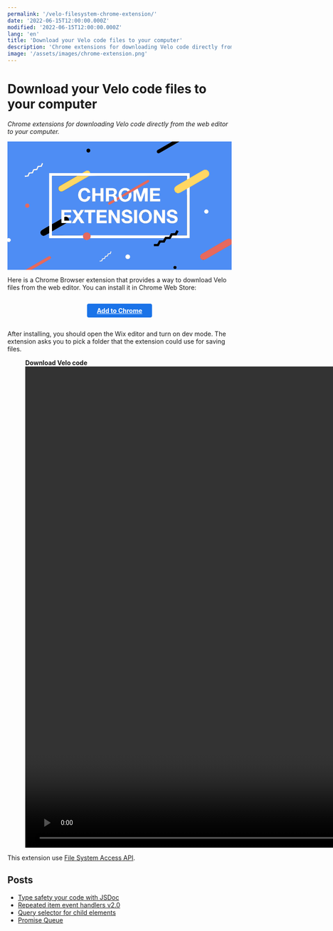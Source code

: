 ```yaml
---
permalink: '/velo-filesystem-chrome-extension/'
date: '2022-06-15T12:00:00.000Z'
modified: '2022-06-15T12:00:00.000Z'
lang: 'en'
title: 'Download your Velo code files to your computer'
description: 'Chrome extensions for downloading Velo code directly from the web editor to your computer'
image: '/assets/images/chrome-extension.png'
---
```


# Download your Velo code files to your computer

*Chrome extensions for downloading Velo code directly from the web editor to your computer.*

<svg viewBox="0 0 1064 608" aria-label="chrome extensions" xmlns="http://www.w3.org/2000/svg"><path d="M782.81 0q-34.23 19.99-68.64 39.7c-11.46 6.57-2.76 20.88 7.79 14.77Q768.71 27.43 815.51.48a.22.22 0 0 0 .1-.23l-.05-.25M1064 466.56c-6.95-7.72-14.61-7.28-23.07-2.41q-58.16 33.45-116.23 67.08-5.06 2.93-6.99 5.61c-7.15 9.9-.06 24.74 12.7 24.39q4.77-.13 9.64-2.94 60.02-34.59 120.01-69.23 1.53-.88 3.94-3.5M113.69 608q43.36-25.06 86.73-50.09 4.17-2.41 5.31-4.33c3.48-5.86-3.75-12.68-10.39-8.87q-54.81 31.45-109.46 63.19M0 474.19c13.12 8.43 22.2-10.86 9.45-15.7q-4.48-1.7-9.44.97M392.92 43a8.92 8.92 0 0 0-8.92-8.92 8.92 8.92 0 0 0-8.92 8.92 8.92 8.92 0 0 0 8.92 8.92 8.92 8.92 0 0 0 8.92-8.92m-224.28 61.38a.5.5 0 0 0-.26-.66l-3.9-1.67a.5.5 0 0 0-.66.26l-5.04 11.88a.5.5 0 0 1-.41.3l-14.51 1.44a.5.5 0 0 0-.42.3l-5.63 13.43a.5.5 0 0 1-.42.3l-14.54 1.46a.5.5 0 0 0-.41.3l-5.7 13.46a.5.5 0 0 1-.42.3l-14.46 1.4a.5.5 0 0 0-.42.31l-5.62 13.46a.5.5 0 0 1-.42.31l-12.73 1.2a.5.5 0 0 0-.45.54l.32 4.27a.5.5 0 0 0 .55.46l15.92-1.62a.5.5 0 0 0 .41-.3l5.67-13.42a.5.5 0 0 1 .42-.3l14.49-1.45a.5.5 0 0 0 .42-.3l5.65-13.44a.5.5 0 0 1 .42-.3l14.51-1.43a.5.5 0 0 0 .42-.3l5.65-13.46a.5.5 0 0 1 .42-.3l14.5-1.45a.5.5 0 0 0 .41-.3l6.24-14.68M865 173.21l-.06-22.7a.51.5 90 0 0-.5-.51l-471.69-.01m0 0q.32-.92.23-1.17c-3.81-10.57-12.95-13.49-22.45-8.32q-7.91 4.31-15.54 9.43m0 0L198.4 150a.41.4 90 0 0-.4.41l-.05 249.3m0 0q-15.86 9.03-31.34 18.03-4.77 2.77-6.52 4.89c-10.64 12.85 4.97 30.59 19.43 21.88q8.81-5.31 18.3-10.1m0 0 .1 22.93a.67.66 0 0 0 .67.66h162.37m0 0c7.44 12.61 24.27 11.6 31.79-.29m0 0q.77.05 1.5.05 175.12.22 350.26.27m0 0-5.28 10.25a.8.79-76.7 0 1-.71.44l-17.84.04a.89.89 0 0 0-.79.48l-8.37 15.77a1.39 1.39 0 0 1-1.23.74h-14.41a.63.63 0 0 0-.63.63v9.37a.5.5 0 0 0 .5.5h21.2a.88.87-75.6 0 0 .77-.46l8.5-16.01a.85.83-75.7 0 1 .74-.45l18.2-.33a.88.87 13.2 0 0 .76-.47l8.22-15.7a1.03 1.03 0 0 1 .88-.55l18-.35a.83.82 14 0 0 .7-.41l2.24-3.77"/><path d="M775.96 457.75q44.17.57 88.35.07a.51.51 0 0 0 .5-.51l.19-240.52m0 0q40.06-23.28 80.22-46.39 5.74-3.3 7.85-5.69c11.53-13.02.26-33.47-16.88-30.87q-3.74.57-9.83 4.09-30.64 17.71-61.36 35.28m0 43.58-13.04 7.46m0 0q-14.61 8.41-29.24 16.78-6.28 3.59-10.02 4.11c-16.2 2.28-27.21-17.11-17.38-29.84q2.44-3.16 10.42-7.76 23.16-13.36 46.26-26.83m0 0 13-7.5m-13 7.5-.16-16.96a.52.52 0 0 0-.52-.51q-224.53.02-449.04 0c-3.39 0-9.44-.56-14.28.05m0 0q-.35 0-.66-.12-.46-.17-.94-.17h-54.05q-.49 0-.94.18-.32.12-.66.11m0 0-119.42-.14a.33.33 0 0 0-.33.33l.07 228.1m0 0 .22 34.92m0 0q-.71 8.93-.04 18a.54.53-2.3 0 0 .54.49l146.91.07m0 0q-1.2 7.15 2.26 12.94m-163.14-23.59.13-34.7"/><path d="M330.75 163.29q-40.11 23.48-80.44 46.5-10.81 6.17-8.22 16.87c1.68 6.89 7.73 11.51 14.77 10.81q3.82-.38 12.01-5.11 59.28-34.22 118.52-68.5.38-.22.61-.57m463.96 60.96.03 219.95a.71.7 0 0 1-.71.7l-49.28-.19"/><path d="m802 444.71 9.81-18.93a.5.49-62.1 0 0-.2-.67l-8.38-4.48a.59.58-61.5 0 0-.79.24l-6.94 13.11a.87.84-75.9 0 1-.73.45l-18.19.35a.82.78-75.4 0 0-.7.43l-5.59 10.54"/><path d="m770.29 445.75-.18-.34a.62.62 0 0 0-.56-.35L394.54 445m0 0c-5.29-19.34-30.66-19.25-35.84.06M211.29 426.5q33.54-19.81 67.4-39.06.3-.17.81-.9m0 0 23.42.16a.54.54 0 0 0 .54-.54l.06-10.55a.61.61 0 0 0-.6-.61l-11.17-.29m0 0q1.19-8.85-5-14.92"/><path d="m286.75 359.79 12.04.34a1.19 1.18.7 0 0 1.22-1.18l-.01-9.43a.54.54 0 0 0-.5-.54c-8.09-.62-17 .13-28.87-.11a.64.64 0 0 1-.63-.64v-11.86a.63.62 0 0 1 .63-.62h31.5a.62.62 0 0 0 .62-.63l-.01-10.72a.4.4 0 0 0-.4-.4h-45.81a.49.49 0 0 0-.49.49l-.22 41.72m0 0q-22.22 13.25-44.75 25.37m564.89 66.17 6.21-12.21a1.13 1.11 12.5 0 1 .99-.62l18.84-.21m-407.46.29q1.09 6.68-1.79 12.71m0-307.72-37.76-.06"/><path d="m744.51 458.03 3.49-5.79a.94.93 15.3 0 1 .8-.45l16.74-.03a2.69 2.68-76.3 0 0 2.36-1.44l2.39-4.57m-483.54-85.96q-6.3-4.79-13.8-2.81c-1.61.42-3.18 1.57-3.19 3.26q-.05 7.13.03 14.19a.5.5 0 0 0 .51.5l21.45-.22m-12.25 11.83-22.94-.1a.51.5 89.4 0 1-.5-.5l-.24-19.73m-152.73-62.37a9.13 9.13 0 0 0-9.13-9.13 9.13 9.13 0 0 0-9.13 9.13 9.13 9.13 0 0 0 9.13 9.13 9.13 9.13 0 0 0 9.13-9.13m850.41 28.28a9.22 9.22 0 0 0-9.22-9.22 9.22 9.22 0 0 0-9.22 9.22 9.22 9.22 0 0 0 9.22 9.22 9.22 9.22 0 0 0 9.22-9.22m-460.52 190.3a.58.58 0 0 0-.39-.75l-2.38-.67a.58.58 0 0 0-.71.38l-2.61 7.84a.58.58 0 0 1-.46.38l-9.44 1.5a.58.58 0 0 0-.46.38l-3.03 9.1a.58.58 0 0 1-.46.39l-9.45 1.51a.58.58 0 0 0-.46.39l-3.04 9.14a.58.58 0 0 1-.46.39l-9.49 1.53a.58.58 0 0 0-.46.39l-3.01 9.13a.58.58 0 0 1-.46.39L438 565.1a.58.58 0 0 0-.49.68l.47 2.44a.58.58 0 0 0 .67.46l10.34-1.69a.58.58 0 0 0 .46-.4l2.98-9.1a.58.58 0 0 1 .46-.4l9.47-1.53a.58.58 0 0 0 .46-.39l3.03-9.1a.58.58 0 0 1 .46-.39l9.41-1.48a.58.58 0 0 0 .46-.38l3.06-9.11a.58.58 0 0 1 .45-.39l9.49-1.58a.58.58 0 0 0 .45-.39l3.35-9.93m88.99 23.76a10.85 10.85 0 0 0-10.85-10.85 10.85 10.85 0 0 0-10.85 10.85 10.85 10.85 0 0 0 10.85 10.85 10.85 10.85 0 0 0 10.85-10.85m220.88 50.83a7.32 7.32 0 0 0-7.32-7.32 7.32 7.32 0 0 0-7.32 7.32 7.32 7.32 0 0 0 7.32 7.32 7.32 7.32 0 0 0 7.32-7.32M581.54 230.5c-8.4-11.26-25.55-13.33-37.5-7.36-13.84 6.91-18.34 23.26-15.75 37.86m0 0-9.75 6m0 0c-1.26-5.54-2.31-9.88-8.05-12.31q-.45-.19-.02-.41c13.56-7.07 11.37-26.8-2.73-31.75q-3.75-1.32-10.65-1.3-14.73.04-29.35.02a.49.48 0 0 0-.49.48v61.65a.62.62 0 0 0 .63.62l13.09-.01a.53.53 0 0 0 .53-.53V260.3a.5.49 89.4 0 1 .48-.5q7.14-.23 14.26.15c8.26.43 9.24 7.59 9.22 14.55m0 0-23.18 13.4c-8.47 4.9-3.13 14.64 5.3 9.94q11.81-6.59 23.42-13.55m0 0 9.35-.22a.68.68 0 0 0 .54-1.06q-1.04-1.49-1.18-3.51m0 0 12.79-7.79m0 0c6.73 10.93 19.19 15.51 31.52 13.39 20.91-3.61 29.46-25.86 22.94-44.35m0 0 11.04-6.46m0 0q.61 24.02-.16 48.43a1.24 1.24 0 0 0 1.24 1.28h11.27a.6.6 0 0 0 .6-.6l.22-42.15q.01-1.19.39-.06l14.48 42.2a.9.9 0 0 0 .85.61h9.55a1.06 1.05 9.7 0 0 1-.7l14.38-41.64q.43-1.25.43.07v41.77a.5.5 0 0 0 .5.5l12.35-.01a.4.4 0 0 0 .4-.4v-61.71a.63.62 90 0 0-.62-.63h-18.46a.74.74 0 0 0-.71.52l-13.2 41.17a.37.37 0 0 1-.7.01l-14-40.08"/><path d="M617.81 222.87q25.29-14.7 50.83-29.42c8.4-4.84 2.63-14.58-4.97-10.19q-41.03 23.68-82.13 47.24m36.27-7.63L598 234.29m-11.04 6.46-12 7m0 0-30.71 17.29m0 0q-2.99-5.25-2.46-11.29m0 0 28.5-16.75m0 0 11.25-6.5m-11.25 6.5q-6.08-6.4-15.05-4.88c-10.3 1.75-14.03 12.39-13.45 21.63m2.46 11.29q3.8 7.65 12 8.45c15.48 1.53 19.91-13 18.71-25.74m-42.46 23.96L528.29 261m-9.75 6q-.26 6.34 1.17 12.5m-8.71 4.79-3.4-.66a.76.75.6 0 1-.6-.61l-1.54-8.52m-163.5-.64c15.4 20.52 49.54 13.61 51.72-13.78a.3.3 0 0 0-.3-.32l-12.38-.01a.76.76 0 0 0-.73.56c-2.31 8.53-5.82 13.93-15.69 13.23-15.2-1.08-17.38-20.94-13.04-31.73 5.19-12.89 24.36-14.04 28.01.35a.78.78 0 0 0 .76.59h12.15a.6.6 0 0 0 .6-.67c-1.85-15.49-16.03-23.91-30.76-22.01q-19.29 2.49-25.08 21.39c-3.22 10.54-2.05 23.37 4.74 32.4M441 245.25h-23.75a.5.5 0 0 1-.5-.5v-22.88a.63.62 0 0 0-.63-.62l-12.97.01a.4.4 0 0 0-.4.4v61.71a.63.63 0 0 0 .63.63h12.76a.65.65 0 0 0 .65-.65l-.06-25.3a.64.64 0 0 1 .49-.62c3.18-.74 6.75-.18 9.14-.19q7.23-.01 14.66-.11a.48.47 89.4 0 1 .48.48v25.76a.63.63 0 0 0 .63.63h13.12a.5.5 0 0 0 .5-.5v-61.75a.5.5 0 0 0-.5-.5h-13.21a.53.53 0 0 0-.53.53l-.01 22.97a.5.5 0 0 1-.5.5m250.63 27a.63.63 0 0 1-.63-.63v-13.74a.63.63 0 0 1 .63-.63h28.99a.63.63 0 0 0 .63-.63v-9.74a.63.63 0 0 0-.63-.63h-29a.63.63 0 0 1-.63-.63l.02-12a.63.63 0 0 1 .63-.63l31.74.03a.63.63 0 0 0 .63-.63l-.02-10.51a.63.63 0 0 0-.63-.63h-45.73a.63.63 0 0 0-.63.63v61.49a.63.63 0 0 0 .63.63h46.5a.63.63 0 0 0 .63-.63l-.02-10.49a.63.63 0 0 0-.63-.63h-32.48M554 324.97c-14.27 6.41-15.46 26.46.43 32.13q6.85 2.44 17.01 5.14 3.97 1.05 5.57 2.23c5.67 4.18 2.48 10.2-3.25 11.78-8.07 2.23-19.18.24-19.3-10.22a.53.53 0 0 0-.53-.52l-12.38-.02a.84.83 87.8 0 0-.83.9q1.19 16.11 16.59 20.22c15.38 4.1 37.5-.34 35.99-20.3-1.64-21.74-35.25-14.55-36.6-25.28-1.24-9.95 19.7-10.95 21.03 1.05a.98.97 86.1 0 0 .99.87l12.16-.27a.49.49 0 0 0 .48-.51c-.77-19.19-23.45-23.44-37.36-17.2m81.69 56.59c13.79 10.66 36.68 8.41 45.52-7.88 13.24-24.38-2.84-57.65-34.12-50.23-25.05 5.94-30.79 43.14-11.4 58.11m127.5-28c6.89 5.37 16.84 6.7 25.01 9.32 8.46 2.71 8.44 11.63-.22 13.55-8.73 1.94-17.87-.05-19.16-10.41a.6.59 86.1 0 0-.59-.52h-12.21a.73.73 0 0 0-.73.79q1.35 16.88 17.72 20.71c13.46 3.15 33.58-.32 35-16.87 1.69-19.79-20.98-20.69-32.77-24.56-3.98-1.3-5.29-5.29-3.04-8.68 2.62-3.93 9.2-3.81 13.3-2.81q6.38 1.56 6.84 8.14a.54.54 0 0 0 .53.5l12.55.26a.63.62-.4 0 0 .64-.64q-.41-12.58-11.73-17.43c-10.49-4.5-27.11-3.32-33.89 6.92-4.3 6.51-4.08 16.42 2.75 21.73m-414.76-29.55a.47.47 0 0 0-.4.22L336.13 343a.47.47 0 0 1-.79 0l-11.46-18.77a.47.47 0 0 0-.4-.23h-15.19a.47.47 0 0 0-.39.73l19.37 28.8a.47.47 0 0 1 .01.52l-21.25 31.97a.47.47 0 0 0 .39.73h14.78a.47.47 0 0 0 .4-.22l13.2-20.66a.47.47 0 0 1 .79 0l12.98 20.66a.47.47 0 0 0 .4.22h15.65a.47.47 0 0 0 .4-.73l-21.18-31.91a.47.47 0 0 1 0-.52l19.3-28.87a.47.47 0 0 0-.39-.73l-14.32.02m49.78 12.28a.52.52 0 0 1 .52-.52l17.75-.03a.52.52 0 0 0 .52-.52v-10.7a.52.52 0 0 0-.52-.52h-50.46a.52.52 0 0 0-.52.52v10.71a.52.52 0 0 0 .52.52h17.5a.52.52 0 0 1 .52.52l-.02 49.96a.52.52 0 0 0 .52.52h12.89a.52.52 0 0 0 .52-.52l.26-49.94m39.54 24.2a.57.57 0 0 1 .57-.57l29.12-.08a.57.57 0 0 0 .57-.57l-.02-9.83a.57.57 0 0 0-.57-.57l-29.1.18a.57.57 0 0 1-.57-.57l.01-12.16a.57.57 0 0 1 .57-.57h31.85a.57.57 0 0 0 .57-.57v-10.61a.57.57 0 0 0-.57-.57h-45.87a.57.57 0 0 0-.57.57l.02 61.61a.57.57 0 0 0 .57.57h46.35a.57.57 0 0 0 .57-.57v-10.63a.57.57 0 0 0-.57-.57l-32.36.03a.57.57 0 0 1-.57-.57v-13.95m82.24 4.07a.34.34 0 0 1-.63.18l-25.15-40.58a.34.34 0 0 0-.29-.16h-13.35a.34.34 0 0 0-.34.34l.03 62.07a.34.34 0 0 0 .34.34h12.29a.34.34 0 0 0 .34-.34l.06-40.18a.34.34 0 0 1 .63-.18l25.07 40.55a.34.34 0 0 0 .29.16l13.38-.02a.34.34 0 0 0 .34-.34v-62.06a.34.34 0 0 0-.34-.34h-12.32a.34.34 0 0 0-.34.34l-.01 40.22m95.26-40.03a.53.53 0 0 0-.53-.53h-12.94a.53.53 0 0 0-.53.53v61.68a.53.53 0 0 0 .53.53h12.94a.53.53 0 0 0 .53-.53v-61.68m119.25 39.94a.3.3 0 0 1-.55.16l-25.09-40.46a.3.3 0 0 0-.26-.14l-13.3-.05a.3.3 0 0 0-.3.3v62.17a.3.3 0 0 0 .3.3h12.4a.3.3 0 0 0 .3-.3v-40.24a.3.3 0 0 1 .56-.15l25.1 40.55a.3.3 0 0 0 .26.14l13.53-.01a.3.3 0 0 0 .3-.3v-62.15a.3.3 0 0 0-.3-.3l-12.65.02a.3.3 0 0 0-.3.3v40.16M494.18 249.44c6.28-.18 11.05-.59 11.05-8.46q.01-8.21-8-8.33-7.48-.11-15.13-.22a.59.59 0 0 0-.6.59v15.93a.5.5 0 0 0 .49.5q6.11.16 12.19-.01"/><path d="M645.44 373.06c5.87 4.5 14.62 4.12 20.11-.75 10.52-9.32 8.06-36.13-8.54-37.78-20.89-2.07-23.82 29.17-11.57 38.53"/><path fill="#4e8df4" d="M0 0h782.81q-34.23 19.99-68.64 39.7c-11.46 6.57-2.76 20.88 7.79 14.77Q768.71 27.43 815.51.48a.22.22 0 0 0 .1-.23l-.05-.25H1064v466.56c-6.95-7.72-14.61-7.28-23.07-2.41q-58.16 33.45-116.23 67.08-5.06 2.93-6.99 5.61c-7.15 9.9-.06 24.74 12.7 24.39q4.77-.13 9.64-2.94 60.02-34.59 120.01-69.23 1.53-.88 3.94-3.5V608H113.69q43.36-25.06 86.73-50.09 4.17-2.41 5.31-4.33c3.48-5.86-3.75-12.68-10.39-8.87q-54.81 31.45-109.46 63.19L0 608V474.19c13.12 8.43 22.2-10.86 9.45-15.7q-4.48-1.7-9.44.97L0 0Zm392.92 43a8.92 8.92 0 0 0-8.92-8.92 8.92 8.92 0 0 0-8.92 8.92 8.92 8.92 0 0 0 8.92 8.92 8.92 8.92 0 0 0 8.92-8.92Zm-224.28 61.38a.5.5 0 0 0-.26-.66l-3.9-1.67a.5.5 0 0 0-.66.26l-5.04 11.88a.5.5 0 0 1-.41.3l-14.51 1.44a.5.5 0 0 0-.42.3l-5.63 13.43a.5.5 0 0 1-.42.3l-14.54 1.46a.5.5 0 0 0-.41.3l-5.7 13.46a.5.5 0 0 1-.42.3l-14.46 1.4a.5.5 0 0 0-.42.31l-5.62 13.46a.5.5 0 0 1-.42.31l-12.73 1.2a.5.5 0 0 0-.45.54l.32 4.27a.5.5 0 0 0 .55.46l15.92-1.62a.5.5 0 0 0 .41-.3l5.67-13.42a.5.5 0 0 1 .42-.3l14.49-1.45a.5.5 0 0 0 .42-.3l5.65-13.44a.5.5 0 0 1 .42-.3l14.51-1.43a.5.5 0 0 0 .42-.3l5.65-13.46a.5.5 0 0 1 .42-.3l14.5-1.45a.5.5 0 0 0 .41-.3l6.24-14.68ZM865 173.21l-.06-22.7a.51.5 90 0 0-.5-.51l-471.69-.01q.32-.92.23-1.17c-3.81-10.57-12.95-13.49-22.45-8.32q-7.91 4.31-15.54 9.43L198.4 150a.41.4 90 0 0-.4.41l-.05 249.3q-15.86 9.03-31.34 18.03-4.77 2.77-6.52 4.89c-10.64 12.85 4.97 30.59 19.43 21.88q8.81-5.31 18.3-10.1l.1 22.93a.67.66 0 0 0 .67.66h162.37c7.44 12.61 24.27 11.6 31.79-.29q.77.05 1.5.05 175.12.22 350.26.27l-5.28 10.25a.8.79-76.7 0 1-.71.44l-17.84.04a.89.89 0 0 0-.79.48l-8.37 15.77a1.39 1.39 0 0 1-1.23.74h-14.41a.63.63 0 0 0-.63.63v9.37a.5.5 0 0 0 .5.5h21.2a.88.87-75.6 0 0 .77-.46l8.5-16.01a.85.83-75.7 0 1 .74-.45l18.2-.33a.88.87 13.2 0 0 .76-.47l8.22-15.7a1.03 1.03 0 0 1 .88-.55l18-.35a.83.82 14 0 0 .7-.41l2.24-3.77q44.17.57 88.35.07a.51.51 0 0 0 .5-.51l.19-240.52q40.06-23.28 80.22-46.39 5.74-3.3 7.85-5.69c11.53-13.02.26-33.47-16.88-30.87q-3.74.57-9.83 4.09-30.64 17.71-61.36 35.28ZM103.09 303.84a9.13 9.13 0 0 0-9.13-9.13 9.13 9.13 0 0 0-9.13 9.13 9.13 9.13 0 0 0 9.13 9.13 9.13 9.13 0 0 0 9.13-9.13Zm850.41 28.28a9.22 9.22 0 0 0-9.22-9.22 9.22 9.22 0 0 0-9.22 9.22 9.22 9.22 0 0 0 9.22 9.22 9.22 9.22 0 0 0 9.22-9.22Zm-460.52 190.3a.58.58 0 0 0-.39-.75l-2.38-.67a.58.58 0 0 0-.71.38l-2.61 7.84a.58.58 0 0 1-.46.38l-9.44 1.5a.58.58 0 0 0-.46.38l-3.03 9.1a.58.58 0 0 1-.46.39l-9.45 1.51a.58.58 0 0 0-.46.39l-3.04 9.14a.58.58 0 0 1-.46.39l-9.49 1.53a.58.58 0 0 0-.46.39l-3.01 9.13a.58.58 0 0 1-.46.39L438 565.1a.58.58 0 0 0-.49.68l.47 2.44a.58.58 0 0 0 .67.46l10.34-1.69a.58.58 0 0 0 .46-.4l2.98-9.1a.58.58 0 0 1 .46-.4l9.47-1.53a.58.58 0 0 0 .46-.39l3.03-9.1a.58.58 0 0 1 .46-.39l9.41-1.48a.58.58 0 0 0 .46-.38l3.06-9.11a.58.58 0 0 1 .45-.39l9.49-1.58a.58.58 0 0 0 .45-.39l3.35-9.93Zm88.99 23.76a10.85 10.85 0 0 0-10.85-10.85 10.85 10.85 0 0 0-10.85 10.85 10.85 10.85 0 0 0 10.85 10.85 10.85 10.85 0 0 0 10.85-10.85Zm220.88 50.83a7.32 7.32 0 0 0-7.32-7.32 7.32 7.32 0 0 0-7.32 7.32 7.32 7.32 0 0 0 7.32 7.32 7.32 7.32 0 0 0 7.32-7.32Z"/><path d="M782.81 0h32.75l.05.25a.22.22 0 0 1-.1.23q-46.8 26.95-93.55 53.99c-10.55 6.11-19.25-8.2-7.79-14.77Q748.58 19.99 782.81 0Z"/><circle cx="384" cy="43" r="9"/><path fill="#fff" d="m168.64 104.38-6.24 14.68a.5.5 0 0 1-.41.3l-14.5 1.45a.5.5 0 0 0-.42.3l-5.65 13.46a.5.5 0 0 1-.42.3l-14.51 1.43a.5.5 0 0 0-.42.3l-5.65 13.44a.5.5 0 0 1-.42.3l-14.49 1.45a.5.5 0 0 0-.42.3l-5.67 13.42a.5.5 0 0 1-.41.3l-15.92 1.62a.5.5 0 0 1-.55-.46l-.32-4.27a.5.5 0 0 1 .45-.54l12.73-1.2a.5.5 0 0 0 .42-.31l5.62-13.46a.5.5 0 0 1 .42-.31l14.46-1.4a.5.5 0 0 0 .42-.3l5.7-13.46a.5.5 0 0 1 .41-.3l14.54-1.46a.5.5 0 0 0 .42-.3l5.63-13.43a.5.5 0 0 1 .42-.3l14.51-1.44a.5.5 0 0 0 .41-.3l5.04-11.88a.5.5 0 0 1 .66-.26l3.9 1.67a.5.5 0 0 1 .26.66Z"/><path fill="#ffd763" d="m865 216.79-13.04 7.46q-14.61 8.41-29.24 16.78-6.28 3.59-10.02 4.11c-16.2 2.28-27.21-17.11-17.38-29.84q2.44-3.16 10.42-7.76 23.16-13.36 46.26-26.83l13-7.5q30.72-17.57 61.36-35.28 6.09-3.52 9.83-4.09c17.14-2.6 28.41 17.85 16.88 30.87q-2.11 2.39-7.85 5.69-40.16 23.11-80.22 46.39Zm-472.25-66.8-37.76-.06q7.63-5.12 15.54-9.43c9.5-5.17 18.64-2.25 22.45 8.32q.09.25-.23 1.17Z"/><path fill="#fff" d="m354.99 149.93 37.76.06 471.69.01a.51.5 90 0 1 .5.51l.06 22.7-13 7.5-.16-16.96a.52.52 0 0 0-.52-.51q-224.53.02-449.04 0c-3.39 0-9.44-.56-14.28.05q-.35 0-.66-.12-.46-.17-.94-.17h-54.05q-.49 0-.94.18-.32.12-.66.11l-119.42-.14a.33.33 0 0 0-.33.33l.07 228.1.22 34.92q-.71 8.93-.04 18a.54.53-2.3 0 0 .54.49l146.91.07q-1.2 7.15 2.26 12.94H198.59a.67.66 0 0 1-.67-.66l-.1-22.93.13-34.7.05-249.3a.41.4-90 0 1 .4-.41l156.59-.07Z"/><path fill="#4e8df4" d="M330.75 163.29q-40.11 23.48-80.44 46.5-10.81 6.17-8.22 16.87c1.68 6.89 7.73 11.51 14.77 10.81q3.82-.38 12.01-5.11 59.28-34.22 118.52-68.5.38-.22.61-.57c4.84-.61 10.89-.05 14.28-.05q224.51.02 449.04 0a.52.52 0 0 1 .52.51l.16 16.96q-23.1 13.47-46.26 26.83-7.98 4.6-10.42 7.76c-9.83 12.73 1.18 32.12 17.38 29.84q3.74-.52 10.02-4.11 14.63-8.37 29.24-16.78l.03 219.95a.71.7 0 0 1-.71.7l-49.28-.19 9.81-18.93a.5.49-62.1 0 0-.2-.67l-8.38-4.48a.59.58-61.5 0 0-.79.24l-6.94 13.11a.87.84-75.9 0 1-.73.45l-18.19.35a.82.78-75.4 0 0-.7.43l-5.59 10.54-.18-.34a.62.62 0 0 0-.56-.35L394.54 445c-5.29-19.34-30.66-19.25-35.84.06l-146.91-.07a.54.53-2.3 0 1-.54-.49q-.67-9.07.04-18 33.54-19.81 67.4-39.06.3-.17.81-.9l23.42.16a.54.54 0 0 0 .54-.54l.06-10.55a.61.61 0 0 0-.6-.61l-11.17-.29q1.19-8.85-5-14.92l12.04.34a1.19 1.18.7 0 0 1.22-1.18l-.01-9.43a.54.54 0 0 0-.5-.54c-8.09-.62-17 .13-28.87-.11a.64.64 0 0 1-.63-.64v-11.86a.63.62 0 0 1 .63-.62h31.5a.62.62 0 0 0 .62-.63l-.01-10.72a.4.4 0 0 0-.4-.4h-45.81a.49.49 0 0 0-.49.49l-.22 41.72q-22.22 13.25-44.75 25.37l-.07-228.1a.33.33 0 0 1 .33-.33l119.42.14Zm250.79 67.21c-8.4-11.26-25.55-13.33-37.5-7.36-13.84 6.91-18.34 23.26-15.75 37.86l-9.75 6c-1.26-5.54-2.31-9.88-8.05-12.31q-.45-.19-.02-.41c13.56-7.07 11.37-26.8-2.73-31.75q-3.75-1.32-10.65-1.3-14.73.04-29.35.02a.49.48 0 0 0-.49.48v61.65a.62.62 0 0 0 .63.62l13.09-.01a.53.53 0 0 0 .53-.53V260.3a.5.49 89.4 0 1 .48-.5q7.14-.23 14.26.15c8.26.43 9.24 7.59 9.22 14.55l-23.18 13.4c-8.47 4.9-3.13 14.64 5.3 9.94q11.81-6.59 23.42-13.55l9.35-.22a.68.68 0 0 0 .54-1.06q-1.04-1.49-1.18-3.51l12.79-7.79c6.73 10.93 19.19 15.51 31.52 13.39 20.91-3.61 29.46-25.86 22.94-44.35l11.04-6.46q.61 24.02-.16 48.43a1.24 1.24 0 0 0 1.24 1.28h11.27a.6.6 0 0 0 .6-.6l.22-42.15q.01-1.19.39-.06l14.48 42.2a.9.9 0 0 0 .85.61h9.55a1.06 1.05 9.7 0 0 1-.7l14.38-41.64q.43-1.25.43.07v41.77a.5.5 0 0 0 .5.5l12.35-.01a.4.4 0 0 0 .4-.4v-61.71a.63.62 90 0 0-.62-.63h-18.46a.74.74 0 0 0-.71.52l-13.2 41.17a.37.37 0 0 1-.7.01l-14-40.08q25.29-14.7 50.83-29.42c8.4-4.84 2.63-14.58-4.97-10.19q-41.03 23.68-82.13 47.24Zm-239.58 43.36c15.4 20.52 49.54 13.61 51.72-13.78a.3.3 0 0 0-.3-.32l-12.38-.01a.76.76 0 0 0-.73.56c-2.31 8.53-5.82 13.93-15.69 13.23-15.2-1.08-17.38-20.94-13.04-31.73 5.19-12.89 24.36-14.04 28.01.35a.78.78 0 0 0 .76.59h12.15a.6.6 0 0 0 .6-.67c-1.85-15.49-16.03-23.91-30.76-22.01q-19.29 2.49-25.08 21.39c-3.22 10.54-2.05 23.37 4.74 32.4ZM441 245.25h-23.75a.5.5 0 0 1-.5-.5v-22.88a.63.62 0 0 0-.63-.62l-12.97.01a.4.4 0 0 0-.4.4v61.71a.63.63 0 0 0 .63.63h12.76a.65.65 0 0 0 .65-.65l-.06-25.3a.64.64 0 0 1 .49-.62c3.18-.74 6.75-.18 9.14-.19q7.23-.01 14.66-.11a.48.47 89.4 0 1 .48.48v25.76a.63.63 0 0 0 .63.63h13.12a.5.5 0 0 0 .5-.5v-61.75a.5.5 0 0 0-.5-.5h-13.21a.53.53 0 0 0-.53.53l-.01 22.97a.5.5 0 0 1-.5.5Zm250.63 27a.63.63 0 0 1-.63-.63v-13.74a.63.63 0 0 1 .63-.63h28.99a.63.63 0 0 0 .63-.63v-9.74a.63.63 0 0 0-.63-.63h-29a.63.63 0 0 1-.63-.63l.02-12a.63.63 0 0 1 .63-.63l31.74.03a.63.63 0 0 0 .63-.63l-.02-10.51a.63.63 0 0 0-.63-.63h-45.73a.63.63 0 0 0-.63.63v61.49a.63.63 0 0 0 .63.63h46.5a.63.63 0 0 0 .63-.63l-.02-10.49a.63.63 0 0 0-.63-.63h-32.48ZM554 324.97c-14.27 6.41-15.46 26.46.43 32.13q6.85 2.44 17.01 5.14 3.97 1.05 5.57 2.23c5.67 4.18 2.48 10.2-3.25 11.78-8.07 2.23-19.18.24-19.3-10.22a.53.53 0 0 0-.53-.52l-12.38-.02a.84.83 87.8 0 0-.83.9q1.19 16.11 16.59 20.22c15.38 4.1 37.5-.34 35.99-20.3-1.64-21.74-35.25-14.55-36.6-25.28-1.24-9.95 19.7-10.95 21.03 1.05a.98.97 86.1 0 0 .99.87l12.16-.27a.49.49 0 0 0 .48-.51c-.77-19.19-23.45-23.44-37.36-17.2Zm81.69 56.59c13.79 10.66 36.68 8.41 45.52-7.88 13.24-24.38-2.84-57.65-34.12-50.23-25.05 5.94-30.79 43.14-11.4 58.11Zm127.5-28c6.89 5.37 16.84 6.7 25.01 9.32 8.46 2.71 8.44 11.63-.22 13.55-8.73 1.94-17.87-.05-19.16-10.41a.6.59 86.1 0 0-.59-.52h-12.21a.73.73 0 0 0-.73.79q1.35 16.88 17.72 20.71c13.46 3.15 33.58-.32 35-16.87 1.69-19.79-20.98-20.69-32.77-24.56-3.98-1.3-5.29-5.29-3.04-8.68 2.62-3.93 9.2-3.81 13.3-2.81q6.38 1.56 6.84 8.14a.54.54 0 0 0 .53.5l12.55.26a.63.62-.4 0 0 .64-.64q-.41-12.58-11.73-17.43c-10.49-4.5-27.11-3.32-33.89 6.92-4.3 6.51-4.08 16.42 2.75 21.73Zm-414.76-29.55a.47.47 0 0 0-.4.22L336.13 343a.47.47 0 0 1-.79 0l-11.46-18.77a.47.47 0 0 0-.4-.23h-15.19a.47.47 0 0 0-.39.73l19.37 28.8a.47.47 0 0 1 .01.52l-21.25 31.97a.47.47 0 0 0 .39.73h14.78a.47.47 0 0 0 .4-.22l13.2-20.66a.47.47 0 0 1 .79 0l12.98 20.66a.47.47 0 0 0 .4.22h15.65a.47.47 0 0 0 .4-.73l-21.18-31.91a.47.47 0 0 1 0-.52l19.3-28.87a.47.47 0 0 0-.39-.73l-14.32.02Zm49.78 12.28a.52.52 0 0 1 .52-.52l17.75-.03a.52.52 0 0 0 .52-.52v-10.7a.52.52 0 0 0-.52-.52h-50.46a.52.52 0 0 0-.52.52v10.71a.52.52 0 0 0 .52.52h17.5a.52.52 0 0 1 .52.52l-.02 49.96a.52.52 0 0 0 .52.52h12.89a.52.52 0 0 0 .52-.52l.26-49.94Zm39.54 24.2a.57.57 0 0 1 .57-.57l29.12-.08a.57.57 0 0 0 .57-.57l-.02-9.83a.57.57 0 0 0-.57-.57l-29.1.18a.57.57 0 0 1-.57-.57l.01-12.16a.57.57 0 0 1 .57-.57h31.85a.57.57 0 0 0 .57-.57v-10.61a.57.57 0 0 0-.57-.57h-45.87a.57.57 0 0 0-.57.57l.02 61.61a.57.57 0 0 0 .57.57h46.35a.57.57 0 0 0 .57-.57v-10.63a.57.57 0 0 0-.57-.57l-32.36.03a.57.57 0 0 1-.57-.57v-13.95Zm82.24 4.07a.34.34 0 0 1-.63.18l-25.15-40.58a.34.34 0 0 0-.29-.16h-13.35a.34.34 0 0 0-.34.34l.03 62.07a.34.34 0 0 0 .34.34h12.29a.34.34 0 0 0 .34-.34l.06-40.18a.34.34 0 0 1 .63-.18l25.07 40.55a.34.34 0 0 0 .29.16l13.38-.02a.34.34 0 0 0 .34-.34v-62.06a.34.34 0 0 0-.34-.34h-12.32a.34.34 0 0 0-.34.34l-.01 40.22Zm95.26-40.03a.53.53 0 0 0-.53-.53h-12.94a.53.53 0 0 0-.53.53v61.68a.53.53 0 0 0 .53.53h12.94a.53.53 0 0 0 .53-.53v-61.68Zm119.25 39.94a.3.3 0 0 1-.55.16l-25.09-40.46a.3.3 0 0 0-.26-.14l-13.3-.05a.3.3 0 0 0-.3.3v62.17a.3.3 0 0 0 .3.3h12.4a.3.3 0 0 0 .3-.3v-40.24a.3.3 0 0 1 .56-.15l25.1 40.55a.3.3 0 0 0 .26.14l13.53-.01a.3.3 0 0 0 .3-.3v-62.15a.3.3 0 0 0-.3-.3l-12.65.02a.3.3 0 0 0-.3.3v40.16Z"/><path fill="#ffd763" d="M388 163.29q-.23.35-.61.57-59.24 34.28-118.52 68.5-8.19 4.73-12.01 5.11c-7.04.7-13.09-3.92-14.77-10.81q-2.59-10.7 8.22-16.87 40.33-23.02 80.44-46.5.34.01.66-.11.45-.18.94-.18h54.05q.48 0 .94.17.31.12.66.12Z"/><path fill="#e6695e" d="M617.81 222.87 598 234.29l-11.04 6.46-12 7-30.71 17.29q-2.99-5.25-2.46-11.29l28.5-16.75 11.25-6.5q41.1-23.56 82.13-47.24c7.6-4.39 13.37 5.35 4.97 10.19q-25.54 14.72-50.83 29.42Z"/><path fill="#fff" d="m865 216.79-.19 240.52a.51.51 0 0 1-.5.51q-44.18.5-88.35-.07l6.21-12.21a1.13 1.11 12.5 0 1 .99-.62l18.84-.21 49.28.19a.71.7 0 0 0 .71-.7l-.03-219.95 13.04-7.46Zm-523.04 57.07c-6.79-9.03-7.96-21.86-4.74-32.4q5.79-18.9 25.08-21.39c14.73-1.9 28.91 6.52 30.76 22.01a.6.6 0 0 1-.6.67h-12.15a.78.78 0 0 1-.76-.59c-3.65-14.39-22.82-13.24-28.01-.35-4.34 10.79-2.16 30.65 13.04 31.73 9.87.7 13.38-4.7 15.69-13.23a.76.76 0 0 1 .73-.56l12.38.01a.3.3 0 0 1 .3.32c-2.18 27.39-36.32 34.3-51.72 13.78Zm239.58-43.36-11.25 6.5q-6.08-6.4-15.05-4.88c-10.3 1.75-14.03 12.39-13.45 21.63q-.53 6.04 2.46 11.29 3.8 7.65 12 8.45c15.48 1.53 19.91-13 18.71-25.74l12-7c6.52 18.49-2.03 40.74-22.94 44.35-12.33 2.12-24.79-2.46-31.52-13.39L528.29 261c-2.59-14.6 1.91-30.95 15.75-37.86 11.95-5.97 29.1-3.9 37.5 7.36ZM441.5 244.75l.01-22.97a.53.53 0 0 1 .53-.53h13.21a.5.5 0 0 1 .5.5v61.75a.5.5 0 0 1-.5.5h-13.12a.63.63 0 0 1-.63-.63v-25.76a.48.47 89.4 0 0-.48-.48q-7.43.1-14.66.11c-2.39.01-5.96-.55-9.14.19a.64.64 0 0 0-.49.62l.06 25.3a.65.65 0 0 1-.65.65h-12.76a.63.63 0 0 1-.63-.63v-61.71a.4.4 0 0 1 .4-.4l12.97-.01a.63.62 0 0 1 .63.62v22.88a.5.5 0 0 0 .5.5H441a.5.5 0 0 0 .5-.5ZM518.54 267q-.26 6.34 1.17 12.5.14 2.02 1.18 3.51a.68.68 0 0 1-.54 1.06l-9.35.22-3.4-.66a.76.75.6 0 1-.6-.61l-1.54-8.52c.02-6.96-.96-14.12-9.22-14.55q-7.12-.38-14.26-.15a.5.49 89.4 0 0-.48.5v23.16a.53.53 0 0 1-.53.53l-13.09.01a.62.62 0 0 1-.63-.62v-61.65a.49.48 0 0 1 .49-.48q14.62.02 29.35-.02 6.9-.02 10.65 1.3c14.1 4.95 16.29 24.68 2.73 31.75q-.43.22.02.41c5.74 2.43 6.79 6.77 8.05 12.31Zm-24.36-17.56c6.28-.18 11.05-.59 11.05-8.46q.01-8.21-8-8.33-7.48-.11-15.13-.22a.59.59 0 0 0-.6.59v15.93a.5.5 0 0 0 .49.5q6.11.16 12.19-.01ZM598 234.29l19.81-11.42 14 40.08a.37.37 0 0 0 .7-.01l13.2-41.17a.74.74 0 0 1 .71-.52h18.46a.63.62-90 0 1 .62.63v61.71a.4.4 0 0 1-.4.4l-12.35.01a.5.5 0 0 1-.5-.5v-41.77q0-1.32-.43-.07l-14.38 41.64a1.06 1.05 9.7 0 1-1 .7h-9.55a.9.9 0 0 1-.85-.61l-14.48-42.2q-.38-1.13-.39.06l-.22 42.15a.6.6 0 0 1-.6.6h-11.27a1.24 1.24 0 0 1-1.24-1.28q.77-24.41.16-48.43Zm93.63 37.96h32.48a.63.63 0 0 1 .63.63l.02 10.49a.63.63 0 0 1-.63.63h-46.5a.63.63 0 0 1-.63-.63v-61.49a.63.63 0 0 1 .63-.63h45.73a.63.63 0 0 1 .63.63l.02 10.51a.63.63 0 0 1-.63.63l-31.74-.03a.63.63 0 0 0-.63.63l-.02 12a.63.63 0 0 0 .63.63h29a.63.63 0 0 1 .63.63v9.74a.63.63 0 0 1-.63.63h-28.99a.63.63 0 0 0-.63.63v13.74a.63.63 0 0 0 .63.63Z"/><path fill="#4e8df4" d="m570.29 237-28.5 16.75c-.58-9.24 3.15-19.88 13.45-21.63q8.97-1.52 15.05 4.88Zm-65.06 3.98c0 7.87-4.77 8.28-11.05 8.46q-6.08.17-12.19.01a.5.5 0 0 1-.49-.5v-15.93a.59.59 0 0 1 .6-.59q7.65.11 15.13.22 8.01.12 8 8.33Zm69.73 6.77c1.2 12.74-3.23 27.27-18.71 25.74q-8.2-.8-12-8.45l30.71-17.29Z"/><path fill="#e6695e" d="m528.29 261 4.21 10.71-12.79 7.79q-1.43-6.16-1.17-12.5l9.75-6Zm-22.83 13.5 1.54 8.52a.76.75.6 0 0 .6.61l3.4.66q-11.61 6.96-23.42 13.55c-8.43 4.7-13.77-5.04-5.3-9.94l23.18-13.4Z"/><circle fill="#e6695e" cx="94" cy="304" r="10"/><path fill="#fff" d="M554.43 357.1c-15.89-5.67-14.7-25.72-.43-32.13 13.91-6.24 36.59-1.99 37.36 17.2a.49.49 0 0 1-.48.51l-12.16.27a.98.97 86.1 0 1-.99-.87c-1.33-12-22.27-11-21.03-1.05 1.35 10.73 34.96 3.54 36.6 25.28 1.51 19.96-20.61 24.4-35.99 20.3q-15.4-4.11-16.59-20.22a.84.83 87.8 0 1 .83-.9l12.38.02a.53.53 0 0 1 .53.52c.12 10.46 11.23 12.45 19.3 10.22 5.73-1.58 8.92-7.6 3.25-11.78q-1.6-1.18-5.57-2.23-10.16-2.7-17.01-5.14Zm81.26 24.46c-19.39-14.97-13.65-52.17 11.4-58.11 31.28-7.42 47.36 25.85 34.12 50.23-8.84 16.29-31.73 18.54-45.52 7.88Zm9.75-8.5c5.87 4.5 14.62 4.12 20.11-.75 10.52-9.32 8.06-36.13-8.54-37.78-20.89-2.07-23.82 29.17-11.57 38.53Zm117.75-19.5c-6.83-5.31-7.05-15.22-2.75-21.73 6.78-10.24 23.4-11.42 33.89-6.92q11.32 4.85 11.73 17.43a.63.62-.4 0 1-.64.64l-12.55-.26a.54.54 0 0 1-.53-.5q-.46-6.58-6.84-8.14c-4.1-1-10.68-1.12-13.3 2.81-2.25 3.39-.94 7.38 3.04 8.68 11.79 3.87 34.46 4.77 32.77 24.56-1.42 16.55-21.54 20.02-35 16.87q-16.37-3.83-17.72-20.71a.73.73 0 0 1 .73-.79h12.21a.6.59 86.1 0 1 .59.52c1.29 10.36 10.43 12.35 19.16 10.41 8.66-1.92 8.68-10.84.22-13.55-8.17-2.62-18.12-3.95-25.01-9.32Z"/><circle fill="#fff" cx="944" cy="332" r="10"/><path fill="#fff" d="M286.75 359.79q-6.3-4.79-13.8-2.81c-1.61.42-3.18 1.57-3.19 3.26q-.05 7.13.03 14.19a.5.5 0 0 0 .51.5l21.45-.22 11.17.29a.61.61 0 0 1 .6.61l-.06 10.55a.54.54 0 0 1-.54.54l-23.42-.16-22.94-.1a.51.5 89.4 0 1-.5-.5l-.24-19.73.22-41.72a.49.49 0 0 1 .49-.49h45.81a.4.4 0 0 1 .4.4l.01 10.72a.62.62 0 0 1-.62.63h-31.5a.63.62 0 0 0-.63.62v11.86a.64.64 0 0 0 .63.64c11.87.24 20.78-.51 28.87.11a.54.54 0 0 1 .5.54l.01 9.43a1.19 1.18.7 0 1-1.22 1.18l-12.04-.34Zm61.68-35.78 14.32-.02a.47.47 0 0 1 .39.73l-19.3 28.87a.47.47 0 0 0 0 .52l21.18 31.91a.47.47 0 0 1-.4.73h-15.65a.47.47 0 0 1-.4-.22l-12.98-20.66a.47.47 0 0 0-.79 0l-13.2 20.66a.47.47 0 0 1-.4.22h-14.78a.47.47 0 0 1-.39-.73l21.25-31.97a.47.47 0 0 0-.01-.52l-19.37-28.8a.47.47 0 0 1 .39-.73h15.19a.47.47 0 0 1 .4.23L335.34 343a.47.47 0 0 0 .79 0l11.9-18.77a.47.47 0 0 1 .4-.22Zm49.78 12.28-.26 49.94a.52.52 0 0 1-.52.52h-12.89a.52.52 0 0 1-.52-.52l.02-49.96a.52.52 0 0 0-.52-.52h-17.5a.52.52 0 0 1-.52-.52v-10.71a.52.52 0 0 1 .52-.52h50.46a.52.52 0 0 1 .52.52v10.7a.52.52 0 0 1-.52.52l-17.75.03a.52.52 0 0 0-.52.52Zm39.54 24.2v13.95a.57.57 0 0 0 .57.57l32.36-.03a.57.57 0 0 1 .57.57v10.63a.57.57 0 0 1-.57.57h-46.35a.57.57 0 0 1-.57-.57l-.02-61.61a.57.57 0 0 1 .57-.57h45.87a.57.57 0 0 1 .57.57v10.61a.57.57 0 0 1-.57.57h-31.85a.57.57 0 0 0-.57.57l-.01 12.16a.57.57 0 0 0 .57.57l29.1-.18a.57.57 0 0 1 .57.57l.02 9.83a.57.57 0 0 1-.57.57l-29.12.08a.57.57 0 0 0-.57.57Zm82.24 4.07.01-40.22a.34.34 0 0 1 .34-.34h12.32a.34.34 0 0 1 .34.34v62.06a.34.34 0 0 1-.34.34l-13.38.02a.34.34 0 0 1-.29-.16l-25.07-40.55a.34.34 0 0 0-.63.18l-.06 40.18a.34.34 0 0 1-.34.34H480.6a.34.34 0 0 1-.34-.34l-.03-62.07a.34.34 0 0 1 .34-.34h13.35a.34.34 0 0 1 .29.16l25.15 40.58a.34.34 0 0 0 .63-.18Z"/><rect fill="#fff" x="601.25" y="324" width="14" height="62.74" rx=".53"/><path fill="#fff" d="M734.5 364.47v-40.16a.3.3 0 0 1 .3-.3l12.65-.02a.3.3 0 0 1 .3.3v62.15a.3.3 0 0 1-.3.3l-13.53.01a.3.3 0 0 1-.26-.14l-25.1-40.55a.3.3 0 0 0-.56.15v40.24a.3.3 0 0 1-.3.3h-12.4a.3.3 0 0 1-.3-.3v-62.17a.3.3 0 0 1 .3-.3l13.3.05a.3.3 0 0 1 .26.14l25.09 40.46a.3.3 0 0 0 .55-.16Z"/><path fill="#4e8df4" d="M645.44 373.06c-12.25-9.36-9.32-40.6 11.57-38.53 16.6 1.65 19.06 28.46 8.54 37.78-5.49 4.87-14.24 5.25-20.11.75Z"/><path d="M286.75 359.79q6.19 6.07 5 14.92l-21.45.22a.5.5 0 0 1-.51-.5q-.08-7.06-.03-14.19c.01-1.69 1.58-2.84 3.19-3.26q7.5-1.98 13.8 2.81Zm-30.93 6.42.24 19.73a.51.5 89.4 0 0 .5.5l22.94.1q-.51.73-.81.9-33.86 19.25-67.4 39.06l-.22-34.92q22.53-12.12 44.75-25.37Zm-57.87 33.5-.13 34.7q-9.49 4.79-18.3 10.1c-14.46 8.71-30.07-9.03-19.43-21.88q1.75-2.12 6.52-4.89 15.48-9 31.34-18.03Zm604.05 45-18.84.21a1.13 1.11 12.5 0 0-.99.62l-6.21 12.21-2.24 3.77a.83.82 14 0 1-.7.41l-18 .35a1.03 1.03 0 0 0-.88.55l-8.22 15.7a.88.87 13.2 0 1-.76.47l-18.2.33a.85.83-75.7 0 0-.74.45l-8.5 16.01a.88.87-75.6 0 1-.77.46h-21.2a.5.5 0 0 1-.5-.5v-9.37a.63.63 0 0 1 .63-.63h14.41a1.39 1.39 0 0 0 1.23-.74l8.37-15.77a.89.89 0 0 1 .79-.48l17.84-.04a.8.79-76.7 0 0 .71-.44l5.28-10.25 3.49-5.79a.94.93 15.3 0 1 .8-.45l16.74-.03a2.69 2.68-76.3 0 0 2.36-1.44l2.39-4.57 5.59-10.54a.82.78-75.4 0 1 .7-.43l18.19-.35a.87.84-75.9 0 0 .73-.45l6.94-13.11a.59.58-61.5 0 1 .79-.24l8.38 4.48a.5.49-62.1 0 1 .2.67L802 444.71Z"/><path fill="#e6695e" d="M394.54 445q1.09 6.68-1.79 12.71c-7.52 11.89-24.35 12.9-31.79.29q-3.46-5.79-2.26-12.94c5.18-19.31 30.55-19.4 35.84-.06Z"/><path fill="#fff" d="m394.54 445 375.01.06a.62.62 0 0 1 .56.35l.18.34-2.39 4.57a2.69 2.68-76.3 0 1-2.36 1.44l-16.74.03a.94.93 15.3 0 0-.8.45l-3.49 5.79q-175.14-.05-350.26-.27-.73 0-1.5-.05 2.88-6.03 1.79-12.71ZM0 474.19l.01-14.73q4.96-2.67 9.44-.97c12.75 4.84 3.67 24.13-9.45 15.7Z"/><path fill="#e6695e" d="M1064 466.56v19q-2.41 2.62-3.94 3.5-59.99 34.64-120.01 69.23-4.87 2.81-9.64 2.94c-12.76.35-19.85-14.49-12.7-24.39q1.93-2.68 6.99-5.61 58.07-33.63 116.23-67.08c8.46-4.87 16.12-5.31 23.07 2.41Z"/><path fill="#fff" d="m492.98 522.42-3.35 9.93a.58.58 0 0 1-.45.39l-9.49 1.58a.58.58 0 0 0-.45.39l-3.06 9.11a.58.58 0 0 1-.46.38l-9.41 1.48a.58.58 0 0 0-.46.39l-3.03 9.1a.58.58 0 0 1-.46.39l-9.47 1.53a.58.58 0 0 0-.46.4l-2.98 9.1a.58.58 0 0 1-.46.4l-10.34 1.69a.58.58 0 0 1-.67-.46l-.47-2.44a.58.58 0 0 1 .49-.68l8.21-1.26a.58.58 0 0 0 .46-.39l3.01-9.13a.58.58 0 0 1 .46-.39l9.49-1.53a.58.58 0 0 0 .46-.39l3.04-9.14a.58.58 0 0 1 .46-.39l9.45-1.51a.58.58 0 0 0 .46-.39l3.03-9.1a.58.58 0 0 1 .46-.38l9.44-1.5a.58.58 0 0 0 .46-.38l2.61-7.84a.58.58 0 0 1 .71-.38l2.38.67a.58.58 0 0 1 .39.75Z"/><circle fill="#fff" cx="571" cy="546" r="11"/><path fill="#e6695e" d="m113.69 608-27.81-.1q54.65-31.74 109.46-63.19c6.64-3.81 13.87 3.01 10.39 8.87q-1.14 1.92-5.31 4.33-43.37 25.03-86.73 50.09Z"/><circle cx="795" cy="597" r="7"/></svg>

Here is a Chrome Browser extension that provides a way to download Velo files from the web editor. You can install it in Chrome Web Store:

<style>
._dowload {
  cursor: pointer;
  text-align: center;
  padding: 0.5em 1.6em;
  margin: auto;
  color: #fff;
  font-weight: bold;
  display: inline-block;
  background-color: #1a73e8;
  border-color: #2d53af;
  border-radius: 4px;
}

._dowload:hover {
  background-color: #174ea6;
}

._dowload::before {
  display: none;
}
</style>
<div style="display: flex; padding: 1em 0;">
  <a class="_dowload" href="https://chrome.google.com/webstore/detail/velo-filesystem/gjmdfafehkeddjhielckakekclainbpn">
    Add to Chrome
  </a>
</div>

After installing, you should open the Wix editor and turn on dev mode. The extension asks you to pick a folder that the extension could use for saving files.

<figure>
  <figcaption>
    <strong>Download Velo code</strong>
  </figcaption>
  <video
    src="/assets/videos/chrome-extension-example.mp4"
    preload="metadata"
    width="1728"
    height="1080"
    controls
  />
</figure>

This extension use [File System Access API](https://developer.mozilla.org/en-US/docs/Web/API/File_System_Access_API).

## Posts
- [Type safety your code with JSDoc](/type-safety-your-code-with-jsdoc/)
- [Repeated item event handlers v2.0](/repeated-item-event-handlers-v2/)
- [Query selector for child elements](/velo-query-selector-for-child-elements/)
- [Promise Queue](/promise-queue/)
